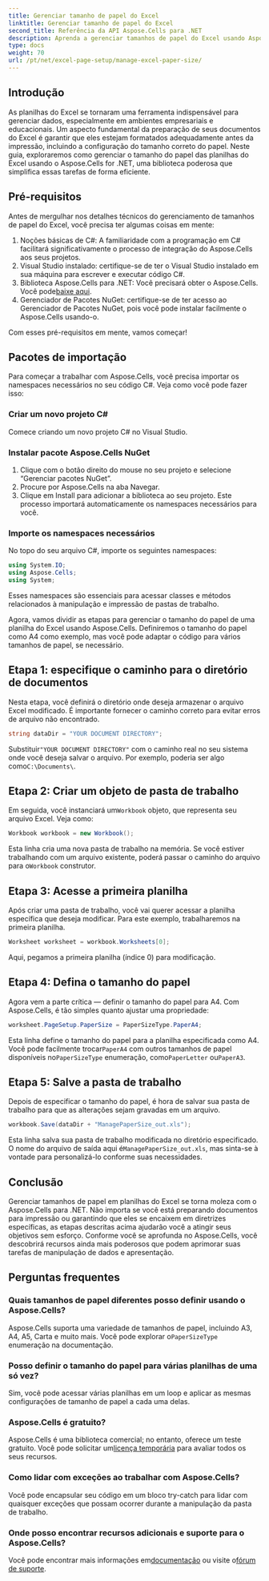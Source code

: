 ```yaml
---
title: Gerenciar tamanho de papel do Excel
linktitle: Gerenciar tamanho de papel do Excel
second_title: Referência da API Aspose.Cells para .NET
description: Aprenda a gerenciar tamanhos de papel do Excel usando Aspose.Cells for .NET. Este guia oferece instruções passo a passo e exemplos para integração perfeita.
type: docs
weight: 70
url: /pt/net/excel-page-setup/manage-excel-paper-size/
---
```

## Introdução

As planilhas do Excel se tornaram uma ferramenta indispensável para gerenciar dados, especialmente em ambientes empresariais e educacionais. Um aspecto fundamental da preparação de seus documentos do Excel é garantir que eles estejam formatados adequadamente antes da impressão, incluindo a configuração do tamanho correto do papel. Neste guia, exploraremos como gerenciar o tamanho do papel das planilhas do Excel usando o Aspose.Cells for .NET, uma biblioteca poderosa que simplifica essas tarefas de forma eficiente.

## Pré-requisitos

Antes de mergulhar nos detalhes técnicos do gerenciamento de tamanhos de papel do Excel, você precisa ter algumas coisas em mente:

1. Noções básicas de C#: A familiaridade com a programação em C# facilitará significativamente o processo de integração do Aspose.Cells aos seus projetos.
2. Visual Studio instalado: certifique-se de ter o Visual Studio instalado em sua máquina para escrever e executar código C#.
3.  Biblioteca Aspose.Cells para .NET: Você precisará obter o Aspose.Cells. Você pode[baixe aqui](https://releases.aspose.com/cells/net/).
4. Gerenciador de Pacotes NuGet: certifique-se de ter acesso ao Gerenciador de Pacotes NuGet, pois você pode instalar facilmente o Aspose.Cells usando-o.

Com esses pré-requisitos em mente, vamos começar!

## Pacotes de importação

Para começar a trabalhar com Aspose.Cells, você precisa importar os namespaces necessários no seu código C#. Veja como você pode fazer isso:

### Criar um novo projeto C#

Comece criando um novo projeto C# no Visual Studio.

### Instalar pacote Aspose.Cells NuGet

1. Clique com o botão direito do mouse no seu projeto e selecione “Gerenciar pacotes NuGet”.
2. Procure por Aspose.Cells na aba Navegar.
3. Clique em Install para adicionar a biblioteca ao seu projeto. Este processo importará automaticamente os namespaces necessários para você.

### Importe os namespaces necessários

No topo do seu arquivo C#, importe os seguintes namespaces:

```csharp
using System.IO;
using Aspose.Cells;
using System;
```

Esses namespaces são essenciais para acessar classes e métodos relacionados à manipulação e impressão de pastas de trabalho.

Agora, vamos dividir as etapas para gerenciar o tamanho do papel de uma planilha do Excel usando Aspose.Cells. Definiremos o tamanho do papel como A4 como exemplo, mas você pode adaptar o código para vários tamanhos de papel, se necessário.

## Etapa 1: especifique o caminho para o diretório de documentos

Nesta etapa, você definirá o diretório onde deseja armazenar o arquivo Excel modificado. É importante fornecer o caminho correto para evitar erros de arquivo não encontrado.

```csharp
string dataDir = "YOUR DOCUMENT DIRECTORY";
```

 Substituir`"YOUR DOCUMENT DIRECTORY"` com o caminho real no seu sistema onde você deseja salvar o arquivo. Por exemplo, poderia ser algo como`C:\Documents\`.

## Etapa 2: Criar um objeto de pasta de trabalho

 Em seguida, você instanciará um`Workbook` objeto, que representa seu arquivo Excel. Veja como:

```csharp
Workbook workbook = new Workbook();
```

 Esta linha cria uma nova pasta de trabalho na memória. Se você estiver trabalhando com um arquivo existente, poderá passar o caminho do arquivo para o`Workbook` construtor.

## Etapa 3: Acesse a primeira planilha

Após criar uma pasta de trabalho, você vai querer acessar a planilha específica que deseja modificar. Para este exemplo, trabalharemos na primeira planilha.

```csharp
Worksheet worksheet = workbook.Worksheets[0];
```

Aqui, pegamos a primeira planilha (índice 0) para modificação.

## Etapa 4: Defina o tamanho do papel

Agora vem a parte crítica — definir o tamanho do papel para A4. Com Aspose.Cells, é tão simples quanto ajustar uma propriedade:

```csharp
worksheet.PageSetup.PaperSize = PaperSizeType.PaperA4;
```

 Esta linha define o tamanho do papel para a planilha especificada como A4. Você pode facilmente trocar`PaperA4` com outros tamanhos de papel disponíveis no`PaperSizeType` enumeração, como`PaperLetter` ou`PaperA3`.

## Etapa 5: Salve a pasta de trabalho

Depois de especificar o tamanho do papel, é hora de salvar sua pasta de trabalho para que as alterações sejam gravadas em um arquivo.

```csharp
workbook.Save(dataDir + "ManagePaperSize_out.xls");
```

 Esta linha salva sua pasta de trabalho modificada no diretório especificado. O nome do arquivo de saída aqui é`ManagePaperSize_out.xls`, mas sinta-se à vontade para personalizá-lo conforme suas necessidades.

## Conclusão

Gerenciar tamanhos de papel em planilhas do Excel se torna moleza com o Aspose.Cells para .NET. Não importa se você está preparando documentos para impressão ou garantindo que eles se encaixem em diretrizes específicas, as etapas descritas acima ajudarão você a atingir seus objetivos sem esforço. Conforme você se aprofunda no Aspose.Cells, você descobrirá recursos ainda mais poderosos que podem aprimorar suas tarefas de manipulação de dados e apresentação.

## Perguntas frequentes

### Quais tamanhos de papel diferentes posso definir usando o Aspose.Cells?
 Aspose.Cells suporta uma variedade de tamanhos de papel, incluindo A3, A4, A5, Carta e muito mais. Você pode explorar o`PaperSizeType` enumeração na documentação.

### Posso definir o tamanho do papel para várias planilhas de uma só vez?
Sim, você pode acessar várias planilhas em um loop e aplicar as mesmas configurações de tamanho de papel a cada uma delas.

### Aspose.Cells é gratuito?
 Aspose.Cells é uma biblioteca comercial; no entanto, oferece um teste gratuito. Você pode solicitar um[licença temporária](https://purchase.aspose.com/temporary-license/) para avaliar todos os seus recursos.

### Como lidar com exceções ao trabalhar com Aspose.Cells?
Você pode encapsular seu código em um bloco try-catch para lidar com quaisquer exceções que possam ocorrer durante a manipulação da pasta de trabalho.

### Onde posso encontrar recursos adicionais e suporte para o Aspose.Cells?
 Você pode encontrar mais informações em[documentação](https://reference.aspose.com/cells/net/) ou visite o[fórum de suporte](https://forum.aspose.com/c/cells/9).